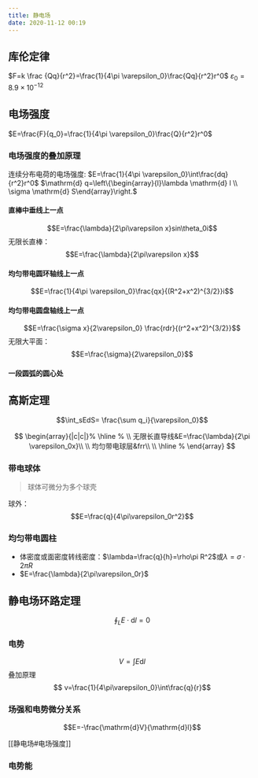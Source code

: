 ```yaml
---
title: 静电场
date: 2020-11-12 00:19
---
```

## 库伦定律
$F=k \frac {Qq}{r^2}=\frac{1}{4\pi \varepsilon_0}\frac{Qq}{r^2}r^0$
$\varepsilon_0=8.9\times10^{-12}$
## 电场强度
$E=\frac{F}{q_0}=\frac{1}{4\pi \varepsilon_0}\frac{Q}{r^2}r^0$
### 电场强度的叠加原理
连续分布电荷的电场强度: $E=\frac{1}{4\pi \varepsilon_0}\int\frac{dq}{r^2}r^0$
$\mathrm{d} q=\left\{\begin{array}{l}\lambda \mathrm{d} l \\ \sigma \mathrm{d} S\end{array}\right.$
#### 直棒中垂线上一点
$$E=\frac{\lambda}{2\pi\varepsilon x}sin\theta_0i$$
无限长直棒：
$$E=\frac{\lambda}{2\pi\varepsilon x}$$
#### 均匀带电圆环轴线上一点
$$E=\frac{1}{4\pi \varepsilon_0}\frac{qx}{(R^2+x^2)^{3/2}}i$$
#### 均匀带电圆盘轴线上一点
$$E=\frac{\sigma x}{2\varepsilon_0} \frac{rdr}{(r^2+x^2)^{3/2}}$$
无限大平面：
$$E=\frac{\sigma}{2\varepsilon_0}$$
#### 一段圆弧的圆心处

## 高斯定理
$$\int_sEdS= \frac{\sum q_i}{\varepsilon_0}$$

$$
\begin{array}{|c|c|}%
\hline %
\\
无限长直导线&E=\frac{\lambda}{2\pi \varepsilon_0x}\\
\\
均匀带电球层&frr\\
\\
\hline %
\end{array}
$$
### 带电球体
> 球体可微分为多个球壳

球外：$$E=\frac{q}{4\pi\varepsilon_0r^2}$$
### 均匀带电圆柱
- 体密度或面密度转线密度：$\lambda=\frac{q}{h}=\rho\pi R^2$或$\lambda=\sigma\cdot 2\pi R$
- $E=\frac{\lambda}{2\pi\varepsilon_0r}$
## 静电场环路定理
$$\oint_LE\cdot \mathrm{d}l=0$$
### 电势
$$V=\int E \mathrm{d}l$$
叠加原理
$$ v=\frac{1}{4\pi\varepsilon_0}\int\frac{q}{r}$$
### 场强和电势微分关系
$$E=-\frac{\mathrm{d}V}{\mathrm{d}l}$$

[[静电场#电场强度]]
### 电势能